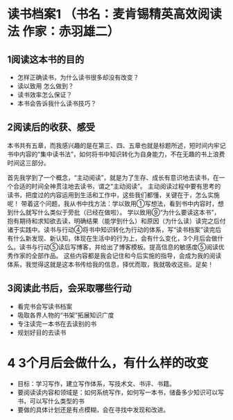 # 读书档案1 （书名：麦肯锡精英高效阅读法 作家：赤羽雄二）
## 1阅读这本书的目的
* 怎样正确读书，为什么读书很多却没有改变？
* 读以致用 怎么做到？
* 读书效率怎么保证？
* 本书会告诉我什么读书技巧？
## 2阅读后的收获、感受
本书共有五章，而我感兴趣的是在第三、四、五章也就是标题所述，短时间内牢记书中内容的“集中读书法”，如何将书中知识转化为自身能力，不在无趣的书上浪费时间这三部分。

首先我学到了一个概念，“主动阅读”，就是为了生存、成长有意识地去读书，在一个合适的时间全神贯注地去读书，谓之“主动阅读”。
主动阅读过程中要有思考的读书，把度过的内容运用到生活和工作中，这些我们都懂，关键在于，怎么实施呢！
带着这个问题，我从书中找方法：学以致用①写想法，看到书中内容时，想到什么就写什么类似于旁批（已经在做啦）。
学以致用⑨“为什么要读这本书”，抱有期待和求知欲去读，明确结果（能学到什么）和原因（为什么读）读完之后付诸于实践中。读书与行动④将书中知识转化为行动的体系，写“读书档案”读完后
有什么新发现、新认知，体现在生活中的行为上，会有什么变化，3个月后会做什么。读书与行动⑤读后写博客，并给出了博客模板。提高信息的敏感度⑤阅读优秀作家的全部作品。
这些内容都是我会记住和今后实施的指导，会成为我的阅读体系，我觉得这就是这本书传给我的信息，择优而取，我就吸收这些。足矣！
## 3阅读此书后，会采取哪些行动
* 看完书会写读书档案
* 吸取各界人物的“书架”拓展知识广度
* 专注读完一本书在去读别的书
* 规划好目的去读书
# 4 3个月后会做什么，有什么样的改变
* 目标：学习写作，建立写作体系，写技术文、书评、书籍。
* 要阅读读内容和领域是：如何系统写作，如何写一本书，储备多少知识可以写书，可以写什么类型的书
* 要做的具体计划还是有点模糊，会在寻找中发现和改进。
